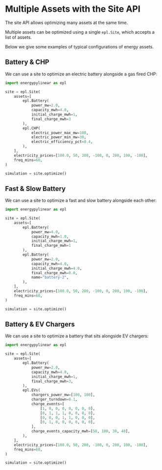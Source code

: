 # Multiple Assets with the Site API

The site API allows optimizing many assets at the same time.

Multiple assets can be optimized using a single `epl.Site`, which accepts a list of assets.

Below we give some examples of typical configurations of energy assets.

## Battery & CHP

We can use a site to optimize an electric battery alongside a gas fired CHP:

```python
import energypylinear as epl

site = epl.Site(
    assets=[
        epl.Battery(
            power_mw=2.0,
            capacity_mwh=4.0,
            initial_charge_mwh=1,
            final_charge_mwh=3
        ),
        epl.CHP(
            electric_power_max_mw=100,
            electric_power_min_mw=30,
            electric_efficiency_pct=0.4,
        ),
    ],
    electricity_prices=[100.0, 50, 200, -100, 0, 200, 100, -100],
    freq_mins=60,
)

simulation = site.optimize()
```

## Fast & Slow Battery

We can use a site to optimize a fast and slow battery alongside each other:

```python
import energypylinear as epl

site = epl.Site(
    assets=[
        epl.Battery(
            power_mw=4.0,
            capacity_mwh=1.0,
            initial_charge_mwh=1,
            final_charge_mwh=1
        ),
        epl.Battery(
            power_mw=2.0,
            capacity_mwh=4.0,
            initial_charge_mwh=4.0,
            final_charge_mwh=0.0,
            name="battery-2",
        ),
    ],
    electricity_prices=[100.0, 50, 200, -100, 0, 200, 100, -100],
    freq_mins=60,
)

simulation = site.optimize()
```

## Battery & EV Chargers

We can use a site to optimize a battery that sits alongside EV chargers:

```python
import energypylinear as epl

site = epl.Site(
    assets=[
        epl.Battery(
            power_mw=2.0,
            capacity_mwh=4.0,
            initial_charge_mwh=1,
            final_charge_mwh=3,
        ),
        epl.EVs(
            chargers_power_mw=[100, 100],
            charger_turndown=0.1,
            charge_events=[
                [1, 0, 0, 0, 0, 0, 0, 0],
                [0, 1, 1, 1, 0, 0, 0, 0],
                [0, 0, 0, 1, 1, 0, 0, 0],
                [0, 1, 0, 0, 0, 0, 0, 0],
            ],
            charge_events_capacity_mwh=[50, 100, 30, 40],
        ),
    ],
    electricity_prices=[100.0, 50, 200, -100, 0, 200, 100, -100],
    freq_mins=60,
)

simulation = site.optimize()
```
